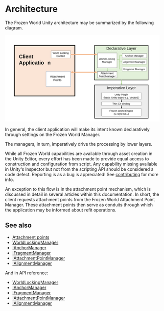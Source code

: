 # Architecture

The Frozen World Unity architecture may be summarized by the following diagram.

![](../Images/Architecture.svg)

In general, the client application will make its intent known declaratively through settings on the Frozen World Manager.

The managers, in turn, imperatively drive the processing by lower layers.

While all Frozen World capabilities are available through asset creation in the Unity Editor, every effort has been made to provide equal access to construction and configuration from script. Any capability missing available in Unity's Inspector but not from the scripting API should be considered a code defect. Reporting is as a bug is appreciated! See [contributing](../Documentation/HowTos/Contributing.md) for more info.

An exception to this flow is in the attachment point mechanism, which is discussed in detail in several articles within this documentation. In short, the client requests attachment points from the Frozen World Attachment Point Manager. These attachment points then serve as conduits through which the application may be informed about refit operations.

## See also

* [Attachment points](../Documentation/Concepts/Advanced/AttachmentPoints.md)
* [WorldLockingManager](Managers/WorldLockingManager.md)
* [IAnchorManager](Managers/IAnchorManager.md)
* [IFragmentManager](Managers/IFragmentManager.md)
* [IAttachmentPointManager](Managers/IAttachmentPointManager.md)
* [IAlignmentManager](Managers/IAlignmentManager.md)

And in API reference:

* [WorldLockingManager](xref:Microsoft.MixedReality.WorldLocking.Core.WorldLockingManager)
* [IAnchorManager](xref:Microsoft.MixedReality.WorldLocking.Core.IAnchorManager)
* [IFragmentManager](xref:Microsoft.MixedReality.WorldLocking.Core.IFragmentManager)
* [IAttachmentPointManager](xref:Microsoft.MixedReality.WorldLocking.Core.IAttachmentPointManager)
* [IAlignmentManager](xref:Microsoft.MixedReality.WorldLocking.Core.IAlignmentManager)
